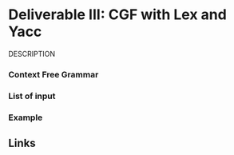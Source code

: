 Deliverable III: CGF with Lex and Yacc
=====

DESCRIPTION

### Context Free Grammar ###

### List of input ###

### Example ###

## Links ##


